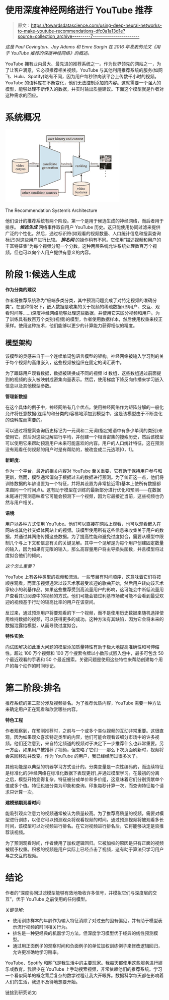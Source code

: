 # 使用深度神经网络进行 YouTube 推荐

> 原文：<https://towardsdatascience.com/using-deep-neural-networks-to-make-youtube-recommendations-dfc0a1a13d1e?source=collection_archive---------7----------------------->

*这是 Paul Covington、Jay Adams 和 Emre Sargin 在 2016 年发表的论文《用于 YouTube 推荐的深度神经网络》的概述。*

YouTube 拥有业内最大、最先进的推荐系统之一。作为世界领先的网站之一，为了让客户满意，它必须推荐相关视频。YouTube 与其他利用推荐系统的服务(如网飞、Hulu、Spotify)略有不同，因为用户每秒钟向该平台上传数千小时的视频。YouTube 的语料库在不断变化，他们无法控制添加的内容。这就需要一个强大的模型，能够处理不断传入的数据，并实时输出质量建议。下面这个模型就是作者对这种需求的回应。

# 系统概况

![](img/369aab6fdb5fac5d3885a5633e68175e.png)

The Recommendation System’s Architecture

他们设计的推荐系统有两个阶段。第一个是用于候选生成的神经网络，而后者用于排序。 ***候选生成*** 网络事件取自用户 YouTube 历史。这只能使用协同过滤来提供广泛的个性化。然后，通过标识符(如观看的视频数量、人口统计信息和搜索查询标记)对这些用户进行比较。 ***排名网*** 的操作稍有不同。它使用“描述视频和用户的丰富特征集”为每个视频分配一个分数。这种两层系统允许系统处理数百万个视频，但也可以向个人用户提供有意义的内容。

# 阶段 1:候选人生成

**作为分类的建议**

作者将推荐系统称为“极端多类分类，其中预测问题变成了对特定视频的准确分类”。在这种情况下，嵌入数据是收集的关于视频的稀疏数据:(即用户、交互、观看时间等……)深度神经网络能够处理这些数据，并使用它来区分视频和用户。为了训练具有数百万个类别(视频)的模型，作者使用数据样本，然后使用权重来校正采样。使用这种技术，他们能够以更少的计算能力获得相似的精度。

## 模型架构

该模型的灵感来自于一个连续单词包语言模型的架构。神经网络被输入学习到的关于每个视频的高维嵌入，这些视频被组织在固定的词汇表中。

为了跟踪用户观看数据，数据被转换成不同的视频 id 数组，这些数组通过前面提到的视频的嵌入被映射成密集向量表示。然后，使用梯度下降反向传播来学习嵌入信息以及其他模型参数。

**管理新数据**

在这个具体的例子中，神经网络有几个优点。使用神经网络作为矩阵分解的一般化允许将任意数据(连续的和分类的)容易地添加到模型中，这是该模型由于不断变化的语料库而需要的。

可以通过将搜索查询历史标记为一元词和二元词(指定短语中有多少单词的类别)来使用它。然后对这些见解进行平均，并创建一个相当密集的搜索历史，然后该模型可以使用它来帮助预测用户未来可能喜欢的内容。用户的人口统计特征，这在预测没有观看任何视频的用户时是有帮助的，被改变成二元选项[0，1]。

**新鲜度:**

作为一个平台，最近的相关内容对 YouTube 至关重要，它有助于保持用户参与和更新，然而，模型通常偏向于根据过去的数据进行预测。为了纠正这一点，他们将训练数据的年龄设置为一个特征，并将其设置为非常接近零(基本上使所有数据都来自同一个时间点)。这有助于模型在训练的最新部分进行优化和预测——在数据末尾进行预测意味着它可能会预测下一个视频，因为它最接近当前，这些视频也仍然与用户相关。

**语境**:

用户以各种方式使用 YouTube。他们可以直接在网站上观看，也可以观看嵌入在网站或其他社交媒体网站上的视频。该模型使用所有这些信息来收集关于用户的数据，并通过其网络传播这些数据。为了提高性能和避免过度拟合，需要从模型中限制几个与上下文和信息有关的关键见解。其中一个见解是为每个用户创建固定数量的输入，因为如果有无限的输入，那么高容量用户将主导损失函数，并且模型将过度拟合他们的倾向。

*这个怎么重要*？

YouTube 上有各种类型的视频和流派。一些节目有时间顺序，这意味着它们将按顺序观看，而音乐视频通常以该艺术家最受欢迎的歌曲开始，然后用户转向该艺术家较小的利基作品。如果这些推荐受到高流量用户的影响，这可能会中断低流量用户查看其订阅源中的视频的方式。他们可能会错过利基市场或可能不会看到最受欢迎的视频基于行动的较高比率的用户在该空间。

反过来，通过预测用户将要观看的下一个视频，而不是使用历史数据来随机选择使用维持数据的视频，可以获得更多的成功。这种方法有其缺陷，因为它会将未来的数据泄露给模型，从而导致过度拟合。

**特性实验**:

向试图解决如此重大问题的模型添加质量特性有助于极大地提高准确性和可伸缩性。超过 100 万个视频和 100 万个搜索令牌以小数形式嵌入包中，最多可包含 50 个最近观看的手表和 50 个最近搜索。关键问题是使用这些特性来帮助创建每个用户的每个动作的时间标记。

# 第二阶段:排名

推荐系统的第二部分涉及视频排名。为了推荐优质内容，YouTube 需要一种方法来确定用户正在观看和欣赏哪些内容。

**特色工程**

作者观察到，在预测推荐时，之前与一个或多个类似视频的互动非常重要。这很直观，因为如果观众喜欢特定类型的内容，他们可能会观看该细分市场中的许多视频。他们还注意到，来自特定频道的视频对于决定下一步推荐什么也非常重要。另一方面，如果用户被推荐了视频，但忽略了它们——那么下次页面刷新时，视频将会来回移动并改变。作为 YouTube 的用户，我已经经历过很多次了。

其他功能是以典型的机器学习方式设计的。分类变量是一次性编码的，而连续特征是标准化的(神经网络在标准化数据下表现更好),并通过模型学习。在最初的分离之后，模型开始变得复杂。特征被分成单价和多价组，这意味着它们分别贡献单个值或多个值。特征也被分类为印象和查询。印象每秒计算一次，而查询特征每个请求只计算一次。

**建模预期观看时间**

能吸引观众注意力的视频通常被认为质量较高。为了推荐高质量的视频，需要对模型进行训练，以便它可以预测观众将观看视频的时间。通过预测视频将被观看多长时间，该模型可以对视频进行排名。在它对视频进行排名后，它将能够决定是否推荐该视频。

为了预测观看时间，作者使用了加权逻辑回归。它被加权的原因是只有正面的视频被赋予权重。积极的视频是用户实际上已经点击了视频，这有助于算法只学习用户与之交互的视频。

# 结论

作者的“深度协同过滤模型能够有效地吸收许多信号，并模拟它们与深度层的交互”，优于 YouTube 之前使用的任何模型。

关键见解:

*   使用训练样本的年龄作为输入特征消除了对过去的固有偏见，并有助于模型表示流行视频的时间相关行为。
*   排名是一种更经典的机器学习方法，但深度学习模型优于经典的线性预测模型。
*   通过用正面例子的观察时间和负面例子的单位加权训练例子来修改逻辑回归，允许更准确地学习赔率。

YouTube、Spotify 和网飞是我生活中的主要玩家。我每天都使用这些服务进行娱乐或教育。我很少在 YouTube 上手动搜索视频，非常依赖他们的推荐系统。学习一个看似简单的概念背后复杂的数学过程让我大开眼界。数据科学每天都在影响着人们的生活，我迫不及待地想要开始。

链接到研究论文: